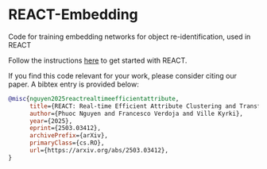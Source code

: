 # REACT-Embedding
Code for training embedding networks for object re-identification, used in REACT

Follow the instructions [here](https://github.com/aalto-intelligent-robotics/REACT?tab=readme-ov-file#-building-react) to get started with REACT.

If you find this code relevant for your work, please consider citing our paper. A bibtex entry is provided below:

```bibtex
@misc{nguyen2025reactrealtimeefficientattribute,
      title={REACT: Real-time Efficient Attribute Clustering and Transfer for Updatable 3D Scene Graph}, 
      author={Phuoc Nguyen and Francesco Verdoja and Ville Kyrki},
      year={2025},
      eprint={2503.03412},
      archivePrefix={arXiv},
      primaryClass={cs.RO},
      url={https://arxiv.org/abs/2503.03412}, 
}
```
